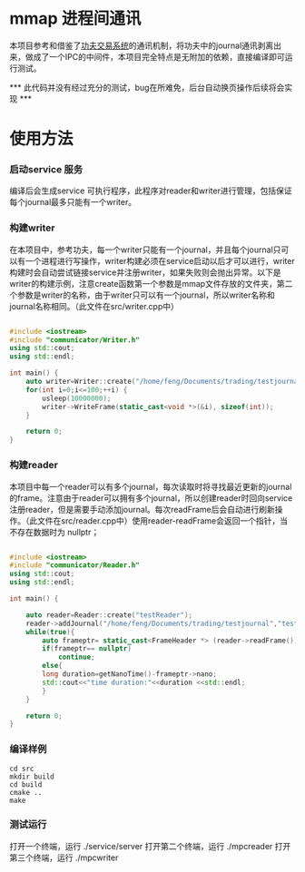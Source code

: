 # mmap 进程间通讯

本项目参考和借鉴了[功夫交易系统](https://github.com/taurusai/kungfu)的通讯机制，将功夫中的journal通讯剥离出来，做成了一个IPC的中间件，本项目完全特点是无附加的依赖，直接编译即可运行测试。


*** 此代码并没有经过充分的测试，bug在所难免，后台自动换页操作后续将会实现 ***

# 使用方法

### 启动service 服务

编译后会生成service 可执行程序，此程序对reader和writer进行管理，包括保证每个journal最多只能有一个writer。


### 构建writer

在本项目中，参考功夫，每一个writer只能有一个journal，并且每个journal只可以有一个进程进行写操作，writer构建必须在service启动以后才可以进行，writer构建时会自动尝试链接service并注册writer，如果失败则会抛出异常。以下是writer的构建示例，注意create函数第一个参数是mmap文件存放的文件夹，第二个参数是writer的名称，由于writer只可以有一个journal，所以writer名称和journal名称相同。（此文件在src/writer.cpp中）

```C++

#include <iostream>
#include "communicator/Writer.h"
using std::cout;
using std::endl;

int main() {
    auto writer=Writer::create("/home/feng/Documents/trading/testjournal","testj5");
    for(int i=0;i<=100;++i) {
        usleep(10000000);
        writer->WriteFrame(static_cast<void *>(&i), sizeof(int));
    }

    return 0;
}

```

### 构建reader

本项目中每一个reader可以有多个journal，每次读取时将寻找最近更新的journal的frame。注意由于reader可以拥有多个journal，所以创建reader时回向service注册reader，但是需要手动添加journal。每次readFrame后会自动进行刷新操作。（此文件在src/reader.cpp中）使用reader-readFrame会返回一个指针，当不存在数据时为 nullptr；


```C++

#include <iostream>
#include "communicator/Reader.h"
using std::cout;
using std::endl;

int main() {

    auto reader=Reader::create("testReader");
    reader->addJournal("/home/feng/Documents/trading/testjournal","testj5");
    while(true){
        auto frameptr= static_cast<FrameHeader *> (reader->readFrame());
        if(frameptr== nullptr)
            continue;
        else{
        long duration=getNanoTime()-frameptr->nano;
        std::cout<<"time duration:"<<duration <<std::endl;
        }
    }

    return 0;
}
```

### 编译样例


```
cd src
mkdir build
cd build
cmake ..
make

```

### 测试运行

打开一个终端，运行
./service/server
打开第二个终端，运行
./mpcreader
打开第三个终端，运行
./mpcwriter
